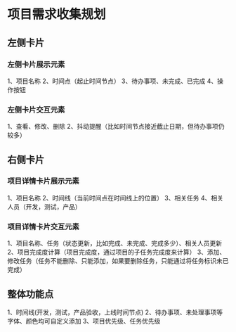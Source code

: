 # 项目需求收集规划

## 左侧卡片

### 左侧卡片展示元素
1、项目名称
2、时间点（起止时间节点）
3、待办事项、未完成、已完成
4、操作按钮

### 左侧卡片交互元素
1、查看、修改、删除
2、抖动提醒（比如时间节点接近截止日期，但待办事项仍较多）


## 右侧卡片

### 项目详情卡片展示元素
1、项目名称
2、时间线（当前时间点在时间线上的位置）
3、相关任务
4、相关人员（开发，测试，产品）

### 项目详情卡片交互元素
1、项目名称、任务（状态更新，比如完成、未完成、完成多少）、相关人员更新
2、项目完成度计算（项目完成度，通过项目的子任务完成度来计算）
3、添加、修改任务（任务不能删除、只能添加，如果要删除任务，只能通过将任务标识未已完成）


## 整体功能点
1、时间线(开发，测试，产品验收，上线时间节点)
2、待办事项、未处理事项等字体、颜色均可自定义添加
3、项目优先级、任务优先级

